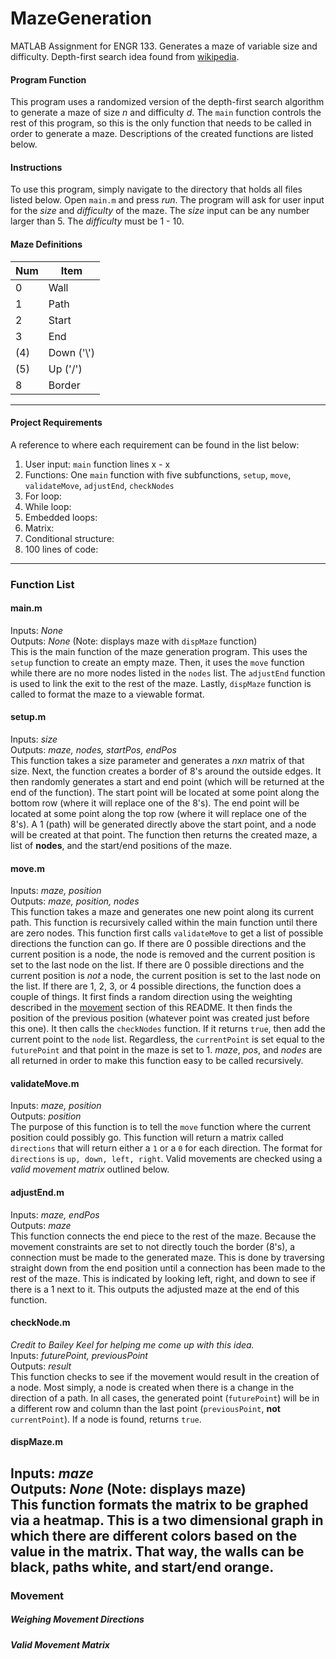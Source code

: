 # MazeGeneration
MATLAB Assignment for ENGR 133. Generates a maze of variable size and difficulty. Depth-first search idea found from [wikipedia](https://en.wikipedia.org/wiki/Maze_generation_algorithm).

#### Program Function
This program uses a randomized version of the depth-first search algorithm to generate a maze of size *n* and difficulty *d*. The `main` function controls the rest of this program, so this is the only function that needs to be called in order to generate a maze. Descriptions of the created functions are listed below.

#### Instructions
To use this program, simply navigate to the directory that holds all files listed below. Open `main.m` and press *run*. The program will ask for user input for the *size* and *difficulty* of the maze. The *size* input can be any number larger than 5. The *difficulty* must be 1 - 10.

#### Maze Definitions
Num | Item
--- | ---
0 | Wall
1 | Path
2 | Start
3 | End
(4) | Down (\'\\\')
(5) | Up (\'/\')
8 | Border

---

#### Project Requirements
A reference to where each requirement can be found in the list below:
1. User input: `main` function lines x - x
2. Functions: One `main` function with five subfunctions, `setup`, `move`, `validateMove`, `adjustEnd`, `checkNodes`
3. For loop: 
4. While loop:
5. Embedded loops:
6. Matrix:
7. Conditional structure: 
8. 100 lines of code: 

---

### Function List
#### main.m
Inputs: *None* \
Outputs: *None* (Note: displays maze with `dispMaze` function) \
This is the main function of the maze generation program. This uses the `setup` function to create an empty maze. Then, it uses the `move` function while there are no more nodes listed in the `nodes` list. The `adjustEnd` function is used to link the exit to the rest of the maze. Lastly, `dispMaze` function is called to format the maze to a viewable format.
#### setup.m
Inputs: *size* \
Outputs: *maze, nodes, startPos, endPos* \
This function takes a size parameter and generates a *n*x*n* matrix of that size. Next, the function creates a border of 8's around the outside edges. It then randomly generates a start and end point (which will be returned at the end of the function). The start point will be located at some point along the bottom row (where it will replace one of the 8's). The end point will be located at some point along the top row (where it will replace one of the 8's). A 1 (path) will be generated directly above the start point, and a node will be created at that point. The function then returns the created maze, a list of **nodes**, and the start/end positions of the maze.
#### move.m
Inputs: *maze, position* \
Outputs: *maze, position, nodes* \
This function takes a maze and generates one new point along its current path. This function is recursively called within the main function until there are zero nodes. This function first calls `validateMove` to get a list of possible directions the function can go. If there are 0 possible directions and the current position is a node, the node is removed and the current position is set to the last node on the list. If there are 0 possible directions and the current position is *not* a node, the current position is set to the last node on the list. If there are 1, 2, 3, or 4 possible directions, the function does a couple of things. It first finds a random direction using the weighting described in the [movement](https://github.com/RyanSchw/MazeGeneration#movement) section of this README. It then finds the position of the previous position (whatever point was created just before this one). It then calls the `checkNodes` function. If it returns `true`, then add the current point to the `node` list. Regardless, the `currentPoint` is set equal to the `futurePoint` and that point in the maze is set to 1. *maze*, *pos*, and *nodes* are all returned in order to make this function easy to be called recursively.
#### validateMove.m
Inputs: *maze, position* \
Outputs: *position* \
The purpose of this function is to tell the `move` function where the current position could possibly go. This function will return a matrix called `directions` that will return either a `1` or a `0` for each direction. The format for `directions`	 is `up, down, left, right`. Valid movements are checked using a *valid movement matrix* outlined below.
#### adjustEnd.m
Inputs: *maze, endPos* \
Outputs: *maze* \
This function connects the end piece to the rest of the maze. Because the movement constraints are set to not directly touch the border (8's), a connection must be made to the generated maze. This is done by traversing straight down from the end position until a connection has been made to the rest of the maze. This is indicated by looking left, right, and down to see if there is a 1 next to it. This outputs the adjusted maze at the end of this function.
#### checkNode.m
*Credit to Bailey Keel for helping me come up with this idea.* \
Inputs: *futurePoint, previousPoint* \
Outputs: *result* \
This function checks to see if the movement would result in the creation of a node. Most simply, a node is created when there is a change in the direction of a path. In all cases, the generated point (`futurePoint`) will be in a different row and column than the last point (`previousPoint`, **not** `currentPoint`). If a node is found, returns `true`.
#### dispMaze.m
Inputs: *maze* \
Outputs: *None* (Note: displays maze) \
This function formats the matrix to be graphed via a heatmap. This is a two dimensional graph in which there are different colors based on the value in the matrix. That way, the walls can be black, paths white, and start/end orange.
---
### Movement
##### Weighing Movement Directions
##### Valid Movement Matrix
